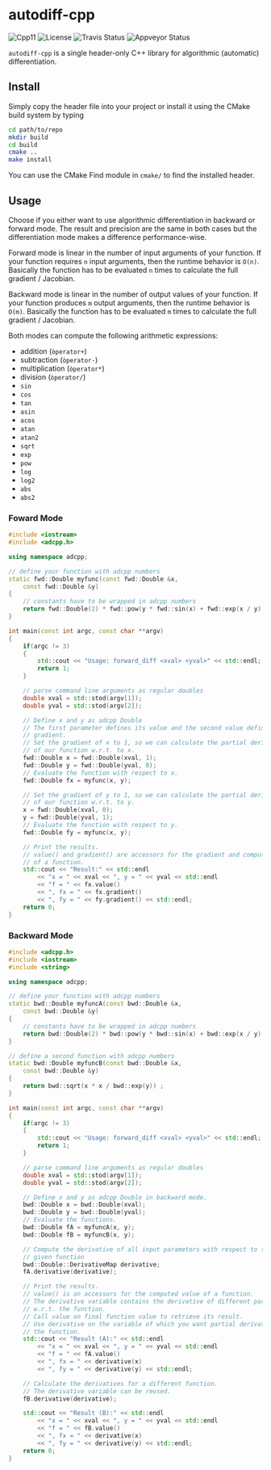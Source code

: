 # autodiff-cpp

![Cpp11](https://img.shields.io/badge/C%2B%2B-11-blue.svg)
![License](https://img.shields.io/packagist/l/doctrine/orm.svg)
![Travis Status](https://travis-ci.org/Rookfighter/autodiff-cpp.svg?branch=master)
![Appveyor Status](https://ci.appveyor.com/api/projects/status/uq730jam6he2o775?svg=true)

```autodiff-cpp``` is a single header-only C++ library for algorithmic (automatic)
differentiation.

## Install

Simply copy the header file into your project or install it using
the CMake build system by typing

```bash
cd path/to/repo
mkdir build
cd build
cmake ..
make install
```

You can use the CMake Find module in ```cmake/``` to find the installed header.

## Usage

Choose if you either want to use algorithmic differentiation in backward
or forward mode. The result and precision are the same in both cases but
the differentiation mode makes a difference performance-wise.

Forward mode is linear in the number of input arguments of your function.
If your function requires ```n``` input arguments, then the runtime behavior
is ```O(n)```. Basically the function has to be evaluated ```n``` times to
calculate the full gradient / Jacobian.

Backward mode is linear in the number of output values of your function.
If your function produces ```m``` output arguments, then the runtime behavior
is ```O(m)```. Basically the function has to be evaluated ```m``` times to
calculate the full gradient / Jacobian.

Both modes can compute the following arithmetic expressions:

* addition (```òperator+```)
* subtraction (```òperator-```)
* multiplication (```òperator*```)
* division (```òperator/```)
* ```sin```
* ```cos```
* ```tan```
* ```asin```
* ```acos```
* ```atan```
* ```atan2```
* ```sqrt```
* ```exp```
* ```pow```
* ```log```
* ```log2```
* ```abs```
* ```abs2```

### Foward Mode

```cpp
#include <iostream>
#include <adcpp.h>

using namespace adcpp;

// define your function with adcpp numbers
static fwd::Double myfunc(const fwd::Double &x,
    const fwd::Double &y)
{
    // constants have to be wrapped in adcpp numbers
    return fwd::Double(2) * fwd::pow(y * fwd::sin(x) + fwd::exp(x / y), 2);
}

int main(const int argc, const char **argv)
{
    if(argc != 3)
    {
        std::cout << "Usage: forward_diff <xval> <yval>" << std::endl;
        return 1;
    }

    // parse command line arguments as regular doubles
    double xval = std::stod(argv[1]);
    double yval = std::stod(argv[2]);

    // Define x and y as adcpp Double
    // The first parameter defines its value and the second value defines its
    // gradient.
    // Set the gradient of x to 1, so we can calculate the partial derivative
    // of our function w.r.t. to x.
    fwd::Double x = fwd::Double(xval, 1);
    fwd::Double y = fwd::Double(yval, 0);
    // Evaluate the function with respect to x.
    fwd::Double fx = myfunc(x, y);

    // Set the gradient of y to 1, so we can calculate the partial derivative
    // of our function w.r.t. to y.
    x = fwd::Double(xval, 0);
    y = fwd::Double(yval, 1);
    // Evaluate the function with respect to y.
    fwd::Double fy = myfunc(x, y);

    // Print the results.
    // value() and gradient() are accessors for the gradient and computed value
    // of a function.
    std::cout << "Result:" << std::endl
        << "x = " << xval << ", y = " << yval << std::endl
        << "f = " << fx.value()
        << ", fx = " << fx.gradient()
        << ", fy = " << fy.gradient() << std::endl;
    return 0;
}
```

### Backward Mode

```cpp
#include <adcpp.h>
#include <iostream>
#include <string>

using namespace adcpp;

// define your function with adcpp numbers
static bwd::Double myfuncA(const bwd::Double &x,
    const bwd::Double &y)
{
    // constants have to be wrapped in adcpp numbers
    return bwd::Double(2) * bwd::pow(y * bwd::sin(x) + bwd::exp(x / y), 2);
}

// define a second function with adcpp numbers
static bwd::Double myfuncB(const bwd::Double &x,
    const bwd::Double &y)
{
    return bwd::sqrt(x * x / bwd::exp(y)) ;
}

int main(const int argc, const char **argv)
{
    if(argc != 3)
    {
        std::cout << "Usage: forward_diff <xval> <yval>" << std::endl;
        return 1;
    }

    // parse command line arguments as regular doubles
    double xval = std::stod(argv[1]);
    double yval = std::stod(argv[2]);

    // Define x and y as adcpp Double in backward mode.
    bwd::Double x = bwd::Double(xval);
    bwd::Double y = bwd::Double(yval);
    // Evaluate the functions.
    bwd::Double fA = myfuncA(x, y);
    bwd::Double fB = myfuncB(x, y);

    // Compute the derivative of all input parameters with respect to the
    // given function
    bwd::Double::DerivativeMap derivative;
    fA.derivative(derivative);

    // Print the results.
    // value() is an accessors for the computed value of a function.
    // The derivative variable contains the derivative of different parameters
    // w.r.t. the function.
    // Call value on final function value to retrieve its result.
    // Use derivative on the variable of which you want partial derivatives for
    // the function.
    std::cout << "Result (A):" << std::endl
        << "x = " << xval << ", y = " << yval << std::endl
        << "f = " << fA.value()
        << ", fx = " << derivative(x)
        << ", fy = " << derivative(y) << std::endl;

    // Calculate the derivatives for a different function.
    // The derivative variable can be reused.
    fB.derivative(derivative);

    std::cout << "Result (B):" << std::endl
        << "x = " << xval << ", y = " << yval << std::endl
        << "f = " << fB.value()
        << ", fx = " << derivative(x)
        << ", fy = " << derivative(y) << std::endl;
    return 0;
}
```
